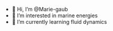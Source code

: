 - 👋 Hi, I’m @Marie-gaub
- 👀 I’m interested in marine energies
- 🌱 I’m currently learning fluid dynamics
